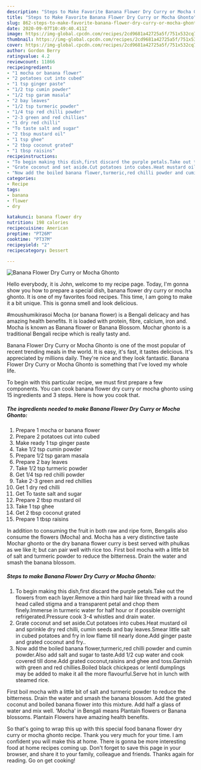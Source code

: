 ```yaml
---
description: "Steps to Make Favorite Banana Flower Dry Curry or Mocha Ghonto"
title: "Steps to Make Favorite Banana Flower Dry Curry or Mocha Ghonto"
slug: 862-steps-to-make-favorite-banana-flower-dry-curry-or-mocha-ghonto
date: 2020-09-07T10:49:40.411Z
image: https://img-global.cpcdn.com/recipes/2cd9681a42725a5f/751x532cq70/banana-flower-dry-curry-or-mocha-ghonto-recipe-main-photo.jpg
thumbnail: https://img-global.cpcdn.com/recipes/2cd9681a42725a5f/751x532cq70/banana-flower-dry-curry-or-mocha-ghonto-recipe-main-photo.jpg
cover: https://img-global.cpcdn.com/recipes/2cd9681a42725a5f/751x532cq70/banana-flower-dry-curry-or-mocha-ghonto-recipe-main-photo.jpg
author: Gordon Berry
ratingvalue: 4.2
reviewcount: 11866
recipeingredient:
- "1 mocha or banana flower"
- "2 potatoes cut into cubed"
- "1 tsp ginger paste"
- "1/2 tsp cumin powder"
- "1/2 tsp garam masala"
- "2 bay leaves"
- "1/2 tsp turmeric powder"
- "1/4 tsp red chilli powder"
- "2-3 green and red chillies"
- "1 dry red chilli"
- "To taste salt and sugar"
- "2 tbsp mustard oil"
- "1 tsp ghee"
- "2 tbsp coconut grated"
- "1 tbsp raisins"
recipeinstructions:
- "To begin making this dish,first discard the purple petals.Take out the flowers from each layer.Remove a thin hard hair like thread with a round head called stigma and a transparent petal and chop them finely.Immerse in turmeric water for half hour or if possible overnight refrigerated.Pressure cook 3-4 whistles and drain water."
- "Grate coconut and set aside.Cut potatoes into cubes.Heat mustard oil and sprinkle dry red chilli, cumin seeds and bay leaves.Smear little salt in cubed potatoes and fry in low flame till nearly done.Add ginger paste and grated coconut and fry.."
- "Now add the boiled banana flower,turmeric,red chilli powder and cumin powder.Also add salt and sugar to taste.Add 1/2 cup water and cook covered till done.Add grated coconut,raisins and ghee and toss.Garnish with green and red chillies.Boiled black chickpeas or lentil dumplings may be added to make it all the more flavourful.Serve hot in lunch with steamed rice."
categories:
- Recipe
tags:
- banana
- flower
- dry

katakunci: banana flower dry 
nutrition: 198 calories
recipecuisine: American
preptime: "PT26M"
cooktime: "PT37M"
recipeyield: "2"
recipecategory: Dessert

---
```



![Banana Flower Dry Curry or Mocha Ghonto](https://img-global.cpcdn.com/recipes/2cd9681a42725a5f/751x532cq70/banana-flower-dry-curry-or-mocha-ghonto-recipe-main-photo.jpg)

Hello everybody, it is John, welcome to my recipe page. Today, I'm gonna show you how to prepare a special dish, banana flower dry curry or mocha ghonto. It is one of my favorites food recipes. This time, I am going to make it a bit unique. This is gonna smell and look delicious.

#moushumikirasoi Mocha (or banana flower) is a Bengali delicacy and has amazing health benefits. It is loaded with protein, fibre, calcium, iron and. Mocha is known as Banana flower or Banana Blossom. Mochar ghonto is a traditional Bengali recipe which is really tasty and.

Banana Flower Dry Curry or Mocha Ghonto is one of the most popular of recent trending meals in the world. It is easy, it's fast, it tastes delicious. It's appreciated by millions daily. They're nice and they look fantastic. Banana Flower Dry Curry or Mocha Ghonto is something that I've loved my whole life.


To begin with this particular recipe, we must first prepare a few components. You can cook banana flower dry curry or mocha ghonto using 15 ingredients and 3 steps. Here is how you cook that.

<!--inarticleads1-->

##### The ingredients needed to make Banana Flower Dry Curry or Mocha Ghonto:

1. Prepare 1 mocha or banana flower
1. Prepare 2 potatoes cut into cubed
1. Make ready 1 tsp ginger paste
1. Take 1/2 tsp cumin powder
1. Prepare 1/2 tsp garam masala
1. Prepare 2 bay leaves
1. Take 1/2 tsp turmeric powder
1. Get 1/4 tsp red chilli powder
1. Take 2-3 green and red chillies
1. Get 1 dry red chilli
1. Get To taste salt and sugar
1. Prepare 2 tbsp mustard oil
1. Take 1 tsp ghee
1. Get 2 tbsp coconut grated
1. Prepare 1 tbsp raisins


In addition to consuming the fruit in both raw and ripe form, Bengalis also consume the flowers (Mocha) and. Mocha has a very distinctive taste Mochar ghonto or the dry banana flower curry is best served with phulkas as we like it; but can pair well with rice too. First boil mocha with a little bit of salt and turmeric powder to reduce the bitterness. Drain the water and smash the banana blossom. 

<!--inarticleads2-->

##### Steps to make Banana Flower Dry Curry or Mocha Ghonto:

1. To begin making this dish,first discard the purple petals.Take out the flowers from each layer.Remove a thin hard hair like thread with a round head called stigma and a transparent petal and chop them finely.Immerse in turmeric water for half hour or if possible overnight refrigerated.Pressure cook 3-4 whistles and drain water.
1. Grate coconut and set aside.Cut potatoes into cubes.Heat mustard oil and sprinkle dry red chilli, cumin seeds and bay leaves.Smear little salt in cubed potatoes and fry in low flame till nearly done.Add ginger paste and grated coconut and fry..
1. Now add the boiled banana flower,turmeric,red chilli powder and cumin powder.Also add salt and sugar to taste.Add 1/2 cup water and cook covered till done.Add grated coconut,raisins and ghee and toss.Garnish with green and red chillies.Boiled black chickpeas or lentil dumplings may be added to make it all the more flavourful.Serve hot in lunch with steamed rice.


First boil mocha with a little bit of salt and turmeric powder to reduce the bitterness. Drain the water and smash the banana blossom. Add the grated coconut and boiled banana flower into this mixture. Add half a glass of water and mix well. &#39;Mocha&#39; in Bengali means Plantain flowers or Banana blossoms. Plantain Flowers have amazing health benefits. 

So that's going to wrap this up with this special food banana flower dry curry or mocha ghonto recipe. Thank you very much for your time. I am confident you will make this at home. There is gonna be more interesting food at home recipes coming up. Don't forget to save this page in your browser, and share it to your family, colleague and friends. Thanks again for reading. Go on get cooking!
